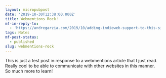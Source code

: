```yaml
---
layout: micropubpost
date: '2019-10-30T12:38:00.000Z'
title: Webmentions Rock!
mf-in-reply-to:
  - 'https://andregarzia.com/2019/10/adding-indieweb-support-to-this-site.html'
tags: Notes
mf-post-status:
  - published
slug: webmentions-rock
---
```

This is just a test post in response to a webmentions article that I just read. Really cool to be able to communicate with other websites in this manner. So much more to learn!
